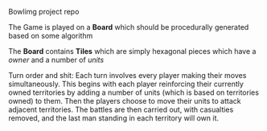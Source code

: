 Bowlimg project repo

The Game is played on a __Board__ which should be procedurally generated based on some algorithm

The __Board__ contains __Tiles__ which are simply hexagonal pieces which have a *owner* and a number of *units*

Turn order and shit:
  Each turn involves every player making their moves simultaneously. This begins with each player reinforcing their currently owned territories by adding a number of units (which is based on territories owned) to them.
  Then the players choose to move their units to attack adjacent territories. The battles are then carried out, with casualties removed, and the last man standing in each territory will own it.
